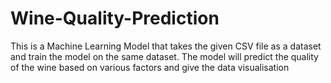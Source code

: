 # Wine-Quality-Prediction
This is a Machine Learning Model that takes the given CSV file as a dataset and train the model on the same dataset. The model will predict the quality of the wine based on various factors and give the data visualisation 
